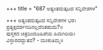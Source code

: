 +++
title = "687 ಅತ್ಯಂತದುತ್ಕಟದ ಸನ್ನಿವೇಶಗಳ"

+++
ಅತ್ಯಂತದುತ್ಕಟದ ಸನ್ನಿವೇಶಗಳ ಭರ।  
ಪ್ರತ್ಯಕ್ಷದರ್ಶನದಿನಲ್ಲದೆಂತಹುದು?॥  
ಪುಸ್ತಕದ ಚಿತ್ರದಿಂದೂಹಿಪೆಯ ಹಿಮಗಿರಿಯ।  
ವಿಸ್ತಾರದದ್ಭುತವ? - ಮಂಕುತಿಮ್ಮ॥  
